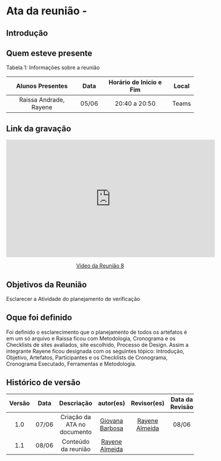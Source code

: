 # Ata da reunião - 

## Introdução


## Quem esteve presente

Tabela 1: Informações sobre a reunião

| Alunos Presentes       | Data | Horário de Inicio e Fim                                 | Local            |
| :--------: | :----: | :--------------------:                    | :---------------: |
|   Raissa Andrade,  Rayene|05/06 | 20:40 a 20:50 | Teams  | 

## Link da gravação

<p style="text-align: center"><iframe width="560" height="315" src="https://www.youtube.com/embed/Dj6eqmPgUMI" title="YouTube video player" frameborder="0" allow="accelerometer; autoplay; clipboard-write; encrypted-media; gyroscope; picture-in-picture; web-share" referrerpolicy="strict-origin-when-cross-origin" allowfullscreen></iframe></p>
<p style="text-align: center"><a href="https://youtu.be/Dj6eqmPgUMI" target="blanket">Vídeo da Reunião 8</a></p>

## Objetivos da Reunião
Esclarecer a Atividade do planejamento de verificação


## Oque foi definido
Foi definido o esclarecimento que o planejamento de todos os artefatos é em um só arquivo e Raissa ficou com Metodologia, Cronograma e os Checklists de sites avaliados, site escolhido, Processo de Design. Assim a integrante Rayene ficou designada com os seguintes tópico: Introdução, Objetivo, Artefatos, Participantes e os Checklists de Cronograma, Cronograma Executado, Ferramentas e Metodologia.



## Histórico de versão
|                            Versão                             |              Data               |                    Descriação                     | autor(es)           |  Revisor(es)          |Data da Revisão|
| :----------------------------------------------------------: | :-------------------------------: | :-------------------------------------------------: | :-------------------------------: |  :-------------------------------: | :-------------------------------: |
| 1.0 |07/06 | Criação da ATA no documento |[Giovana Barbosa ](https://github.com/gio221) | [Rayene Almeida](https://github.com/rayenealmeida) | 08/06 |
| 1.1 |08/06 | Conteúdo da reunião | [Rayene Almeida](https://github.com/rayenealmeida)  | | |

